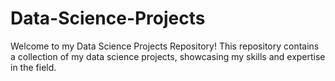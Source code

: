 # Data-Science-Projects

Welcome to my Data Science Projects Repository! This repository contains a collection of my data science projects, showcasing my skills and expertise in the field.
